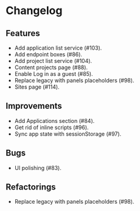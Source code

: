 # Changelog

## Features
 - Add application list service (#103).
 - Add endpoint boxes (#86).
 - Add project list service (#104).
 - Content projects page (#88).
 - Enable Log in as a guest (#85).
 - Replace legacy with panels placeholders (#98).
 - Sites page (#114).

## Improvements
 - Add Applications section (#84).
 - Get rid of inline scripts (#96).
 - Sync app state with sessionStorage (#97).

## Bugs
 - UI polishing (#83).

## Refactorings
 - Replace legacy with panels placeholders (#98).
